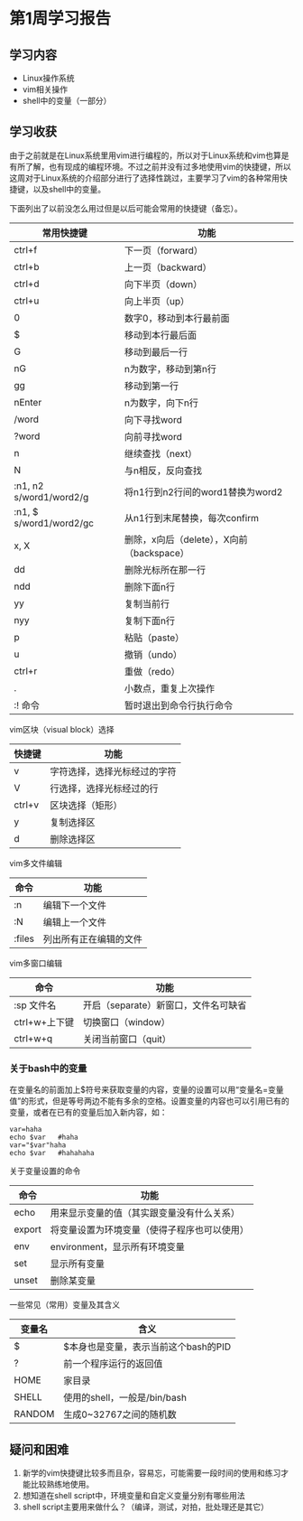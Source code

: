 # 第1周学习报告

## 学习内容

- Linux操作系统
- vim相关操作
- shell中的变量（一部分）

## 学习收获

由于之前就是在Linux系统里用vim进行编程的，所以对于Linux系统和vim也算是有所了解，也有现成的编程环境。不过之前并没有过多地使用vim的快捷键，所以这周对于Linux系统的介绍部分进行了选择性跳过，主要学习了vim的各种常用快捷键，以及shell中的变量。

下面列出了以前没怎么用过但是以后可能会常用的快捷键（备忘）。

|常用快捷键|功能|
|-----|----|
|ctrl+f|下一页（forward）|
|ctrl+b|上一页（backward）|
|ctrl+d|向下半页（down）|
|ctrl+u|向上半页（up）|
|0|数字0，移动到本行最前面|
|$|移动到本行最后面|
|G|移动到最后一行|
|nG|n为数字，移动到第n行|
|gg|移动到第一行|
|nEnter|n为数字，向下n行|
|/word|向下寻找word|
|?word|向前寻找word|
|n|继续查找（next）|
|N|与n相反，反向查找|
|:n1, n2 s/word1/word2/g|将n1行到n2行间的word1替换为word2|
|:n1, $ s/word1/word2/gc|从n1行到末尾替换，每次confirm|
|x, X|删除，x向后（delete），X向前（backspace）|
|dd|删除光标所在那一行|
|ndd|删除下面n行|
|yy|复制当前行|
|nyy|复制下面n行|
|p|粘贴（paste）|
|u|撤销（undo）|
|ctrl+r|重做（redo）|
|.|小数点，重复上次操作|
|:! 命令|暂时退出到命令行执行命令|

vim区块（visual block）选择

|快捷键|功能|
|-----|----|
|v|字符选择，选择光标经过的字符|
|V|行选择，选择光标经过的行|
|ctrl+v|区块选择（矩形）|
|y|复制选择区|
|d|删除选择区|

vim多文件编辑

|命令|功能|
|----|----|
|:n|编辑下一个文件|
|:N|编辑上一个文件|
|:files|列出所有正在编辑的文件|

vim多窗口编辑

|命令|功能|
|----|----|
|:sp 文件名|开启（separate）新窗口，文件名可缺省|
|ctrl+w+上下键|切换窗口（window）|
|ctrl+w+q|关闭当前窗口（quit）|

### 关于bash中的变量

在变量名的前面加上$符号来获取变量的内容，变量的设置可以用“变量名=变量值”的形式，但是等号两边不能有多余的空格。设置变量的内容也可以引用已有的变量，或者在已有的变量后加入新内容，如：

```shell
var=haha
echo $var   #haha
var="$var"haha
echo $var   #hahahaha
```

关于变量设置的命令

|命令|功能|
|---|---|
|echo|用来显示变量的值（其实跟变量没有什么关系）|
|export|将变量设置为环境变量（使得子程序也可以使用）|
|env|environment，显示所有环境变量|
|set|显示所有变量|
|unset|删除某变量|

一些常见（常用）变量及其含义

|变量名|含义|
|-----|----|
|$|$本身也是变量，表示当前这个bash的PID|
|?|前一个程序运行的返回值|
|HOME|家目录|
|SHELL|使用的shell，一般是/bin/bash|
|RANDOM|生成0~32767之间的随机数|

## 疑问和困难

1. 新学的vim快捷键比较多而且杂，容易忘，可能需要一段时间的使用和练习才能比较熟练地使用。
2. 想知道在shell script中，环境变量和自定义变量分别有哪些用法
3. shell script主要用来做什么？（编译，测试，对拍，批处理还是其它）
